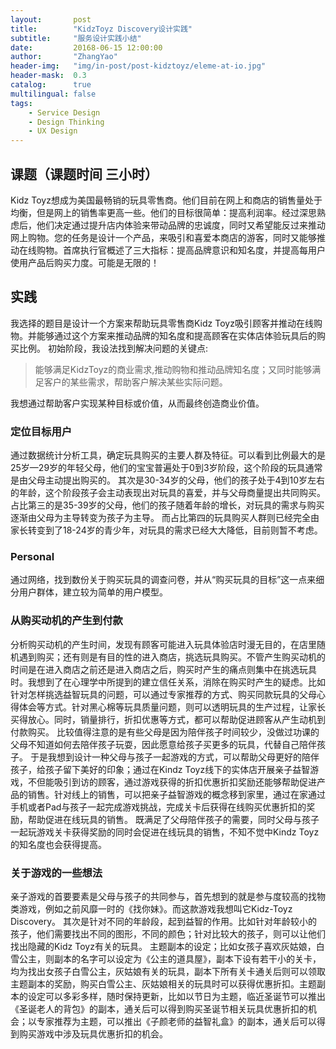 ```yaml
---
layout:       post
title:        "KidzToyz Discovery设计实践"
subtitle:     "服务设计实践小结"
date:         20168-06-15 12:00:00
author:       "ZhangYao"
header-img:   "img/in-post/post-kidztoyz/eleme-at-io.jpg"
header-mask:  0.3
catalog:      true
multilingual: false
tags:
    - Service Design
    - Design Thinking
    - UX Design
---
```


## 课题（课题时间 三小时）
Kidz Toyz想成为美国最畅销的玩具零售商。他们目前在网上和商店的销售量处于均衡，但是网上的销售率更高一些。他们的目标很简单：提高利润率。经过深思熟虑后，他们决定通过提升店内体验来带动品牌的忠诚度，同时又希望能反过来推动网上购物。您的任务是设计一个产品，来吸引和喜爱本商店的游客，同时又能够推动在线购物。首席执行官概述了三大指标：提高品牌意识和知名度，并提高每用户使用产品后购买力度。可能是无限的！

## 实践
我选择的题目是设计一个方案来帮助玩具零售商Kidz Toyz吸引顾客并推动在线购物。并能够通过这个方案来推动品牌的知名度和提高顾客在实体店体验玩具后的购买比例。
初始阶段，我设法找到解决问题的关键点:
> 能够满足KidzToyz的商业需求,推动购物和推动品牌知名度；又同时能够满足客户的某些需求，帮助客户解决某些实际问题。

我想通过帮助客户实现某种目标或价值，从而最终创造商业价值。

### 定位目标用户
通过数据统计分析工具，确定玩具购买的主要人群及特征。可以看到比例最大的是25岁—29岁的年轻父母，他们的宝宝普遍处于0到3岁阶段，这个阶段的玩具通常是由父母主动提出购买的。
其次是30-34岁的父母，他们的孩子处于4到10岁左右的年龄，这个阶段孩子会主动表现出对玩具的喜爱，并与父母商量提出共同购买。
占比第三的是35-39岁的父母，他们的孩子随着年龄的增长，对玩具的需求与购买逐渐由父母为主导转变为孩子为主导。
而占比第四的玩具购买人群则已经完全由家长转变到了18-24岁的青少年，对玩具的需求已经大大降低，目前则暂不考虑。

### Personal
通过网络，找到数份关于购买玩具的调查问卷，并从“购买玩具的目标”这一点来细分用户群体，建立较为简单的用户模型。

### 从购买动机的产生到付款
分析购买动机的产生时间，发现有顾客可能进入玩具体验店时漫无目的，在店里随机遇到购买；还有则是有目的性的进入商店，挑选玩具购买。不管产生购买动机的时间是在进入商店之前还是进入商店之后，购买时产生的痛点则集中在挑选玩具时。我想到了在心理学中所提到的建立信任关系，消除在购买时产生的疑虑。比如针对怎样挑选益智玩具的问题，可以通过专家推荐的方式、购买同款玩具的父母心得体会等方式。针对黑心棉等玩具质量问题，则可以透明玩具的生产过程，让家长买得放心。同时，销量排行，折扣优惠等方式，都可以帮助促进顾客从产生动机到付款购买。
比较值得注意的是有些父母是因为陪伴孩子时间较少，没做过功课的父母不知道如何去陪伴孩子玩耍，因此愿意给孩子买更多的玩具，代替自己陪伴孩子。
于是我想到设计一种父母与孩子一起游戏的方式，可以帮助父母更好的陪伴孩子，给孩子留下美好的印象；通过在Kindz Toyz线下的实体店开展亲子益智游戏，不但能吸引到访的顾客，通过游戏获得的折扣优惠折扣奖励还能够帮助促进产品的销售。针对线上的销售，可以把亲子益智游戏的概念移到家里，通过在家通过手机或者Pad与孩子一起完成游戏挑战，完成关卡后获得在线购买优惠折扣的奖励，帮助促进在线玩具的销售。
既满足了父母陪伴孩子的需要，同时父母与孩子一起玩游戏关卡获得奖励的同时会促进在线玩具的销售，不知不觉中Kindz Toyz的知名度也会获得提高。


### 关于游戏的一些想法
亲子游戏的首要要素是父母与孩子的共同参与，首先想到的就是参与度较高的找物类游戏，例如之前风靡一时的《找你妹》。而这款游戏我想叫它Kidz-Toyz Discovery。
其次是针对不同的年龄段，起到益智的作用。比如针对年龄较小的孩子，他们需要找出不同的图形，不同的颜色；针对比较大的孩子，则可以让他们找出隐藏的Kidz Toyz有关的玩具。
主题副本的设定；比如女孩子喜欢灰姑娘，白雪公主，则副本的名字可以设定为《公主的道具屋》，副本下设有若干小的关卡，均为找出女孩子白雪公主，灰姑娘有关的玩具，副本下所有关卡通关后则可以领取主题副本的奖励，购买白雪公主、灰姑娘相关的玩具时可以获得优惠折扣。主题副本的设定可以多彩多样，随时保持更新，比如以节日为主题，临近圣诞节可以推出《圣诞老人的背包》的副本，通关后可以得到购买圣诞节相关玩具优惠折扣的机会；以专家推荐为主题，可以推出《子颜老师的益智礼盒》的副本，通关后可以得到购买游戏中涉及玩具优惠折扣的机会。

